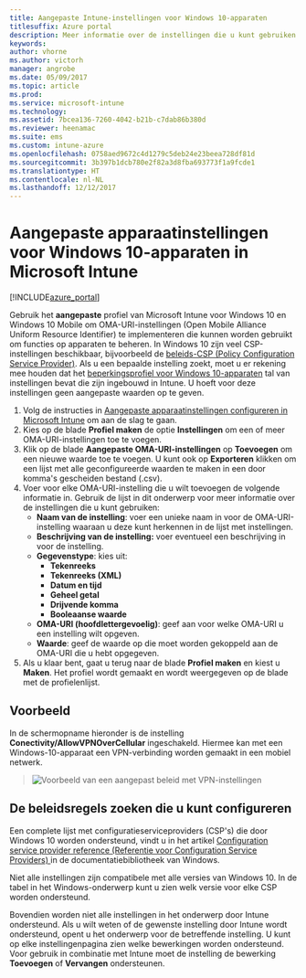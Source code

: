 ```yaml
---
title: Aangepaste Intune-instellingen voor Windows 10-apparaten
titlesuffix: Azure portal
description: Meer informatie over de instellingen die u kunt gebruiken in een aangepast Windows 10-profiel.
keywords: 
author: vhorne
ms.author: victorh
manager: angrobe
ms.date: 05/09/2017
ms.topic: article
ms.prod: 
ms.service: microsoft-intune
ms.technology: 
ms.assetid: 7bcea136-7260-4042-b21b-c7dab86b380d
ms.reviewer: heenamac
ms.suite: ems
ms.custom: intune-azure
ms.openlocfilehash: 0758aed9672c4d1279c5deb24e23beea728df81d
ms.sourcegitcommit: 3b397b1dcb780e2f82a3d8fba693773f1a9fcde1
ms.translationtype: HT
ms.contentlocale: nl-NL
ms.lasthandoff: 12/12/2017
---
```

# <a name="custom-device-settings-for-windows-10-devices-in-microsoft-intune"></a>Aangepaste apparaatinstellingen voor Windows 10-apparaten in Microsoft Intune

[!INCLUDE[azure_portal](./includes/azure_portal.md)]

 Gebruik het **aangepaste** profiel van Microsoft Intune voor Windows 10 en Windows 10 Mobile om OMA-URI-instellingen (Open Mobile Alliance Uniform Resource Identifier) te implementeren die kunnen worden gebruikt om functies op apparaten te beheren. In Windows 10 zijn veel CSP-instellingen beschikbaar, bijvoorbeeld de [ beleids-CSP (Policy Configuration Service Provider)](https://technet.microsoft.com/itpro/windows/manage/how-it-pros-can-use-configuration-service-providers).
Als u een bepaalde instelling zoekt, moet u er rekening mee houden dat het [beperkingsprofiel voor Windows 10-apparaten](device-restrictions-windows-10.md) tal van instellingen bevat die zijn ingebouwd in Intune. U hoeft voor deze instellingen geen aangepaste waarden op te geven.

1. Volg de instructies in [Aangepaste apparaatinstellingen configureren in Microsoft Intune](custom-settings-configure.md) om aan de slag te gaan.
2. Kies op de blade **Profiel maken** de optie **Instellingen** om een of meer OMA-URI-instellingen toe te voegen.
3. Klik op de blade **Aangepaste OMA-URI-instellingen** op **Toevoegen** om een nieuwe waarde toe te voegen. U kunt ook op **Exporteren** klikken om een lijst met alle geconfigureerde waarden te maken in een door komma's gescheiden bestand (.csv).
4. Voer voor elke OMA-URI-instelling die u wilt toevoegen de volgende informatie in. Gebruik de lijst in dit onderwerp voor meer informatie over de instellingen die u kunt gebruiken:
    - **Naam van de instelling**: voer een unieke naam in voor de OMA-URI-instelling waaraan u deze kunt herkennen in de lijst met instellingen.
    - **Beschrijving van de instelling:** voer eventueel een beschrijving in voor de instelling.
    - **Gegevenstype**: kies uit:
        - **Tekenreeks**
        - **Tekenreeks (XML)**
        - **Datum en tijd**
        - **Geheel getal**
        - **Drijvende komma**
        - **Booleaanse waarde**
    - **OMA-URI (hoofdlettergevoelig)**: geef aan voor welke OMA-URI u een instelling wilt opgeven.
    - **Waarde**: geef de waarde op die moet worden gekoppeld aan de OMA-URI die u hebt opgegeven.
5. Als u klaar bent, gaat u terug naar de blade **Profiel maken** en kiest u **Maken**.
Het profiel wordt gemaakt en wordt weergegeven op de blade met de profielenlijst.

## <a name="example"></a>Voorbeeld
In de schermopname hieronder is de instelling **Conectivity/AllowVPNOverCellular** ingeschakeld. Hiermee kan met een Windows-10-apparaat een VPN-verbinding worden gemaakt in een mobiel netwerk.

> ![Voorbeeld van een aangepast beleid met VPN-instellingen](./media/custom-policy-example.png)


## <a name="how-to-find-the-policies-you-can-configure"></a>De beleidsregels zoeken die u kunt configureren

Een complete lijst met configuratieserviceproviders (CSP's) die door Windows 10 worden ondersteund, vindt u in het artikel [Configuration service provider reference (Referentie voor Configuration Service Providers) ](https://msdn.microsoft.com/windows/hardware/commercialize/customize/mdm/configuration-service-provider-reference) in de documentatiebibliotheek van Windows.

Niet alle instellingen zijn compatibele met alle versies van Windows 10. In de tabel in het Windows-onderwerp kunt u zien welk versie voor elke CSP worden ondersteund.

Bovendien worden niet alle instellingen in het onderwerp door Intune ondersteund. Als u wilt weten of de gewenste instelling door Intune wordt ondersteund, opent u het onderwerp voor de betreffende instelling. U kunt op elke instellingenpagina zien welke bewerkingen worden ondersteund. Voor gebruik in combinatie met Intune moet de instelling de bewerking **Toevoegen** of **Vervangen** ondersteunen.


